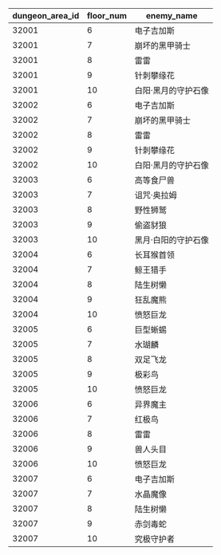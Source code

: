 |dungeon_area_id|floor_num|enemy_name|
| --- | --- | --- |
|32001|6|电子吉加斯|
|32001|7|崩坏的黑甲骑士|
|32001|8|雷雷|
|32001|9|针刺攀缘花|
|32001|10|白阳·黑月的守护石像|
|32002|6|电子吉加斯|
|32002|7|崩坏的黑甲骑士|
|32002|8|雷雷|
|32002|9|针刺攀缘花|
|32002|10|白阳·黑月的守护石像|
|32003|6|高等食尸兽|
|32003|7|诅咒·奥拉姆|
|32003|8|野性狮鹫|
|32003|9|偷盗豺狼|
|32003|10|黑月·白阳的守护石像|
|32004|6|长耳猴首领|
|32004|7|鲸王猎手|
|32004|8|陆生树懒|
|32004|9|狂乱魔熊|
|32004|10|愤怒巨龙|
|32005|6|巨型蜥蜴|
|32005|7|水瑚麟|
|32005|8|双足飞龙|
|32005|9|极彩鸟|
|32005|10|愤怒巨龙|
|32006|6|异界魔主|
|32006|7|红极鸟|
|32006|8|雷雷|
|32006|9|兽人头目|
|32006|10|愤怒巨龙|
|32007|6|电子吉加斯|
|32007|7|水晶魔像|
|32007|8|陆生树懒|
|32007|9|赤剑毒蛇|
|32007|10|究极守护者|